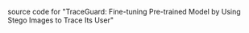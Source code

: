 source code for "TraceGuard: Fine-tuning Pre-trained Model by Using Stego Images to Trace Its User"
